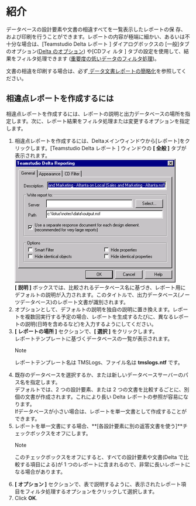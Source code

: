 # 紹介

データベースの設計要素や文書の相違すべてを一覧表示したレポートの保 存、および印刷を行うことができます。レポートの内容が極端に細かい、あるいは不十分な場合は、[Teamstudio Delta レポート ] ダイアログボックスの [一般]タブのオプション([Delta のオプション](reportoptions.md)) や[CDフィ ルタ ] タブの設定を使用して、結果をフィルタ処理できます ([重要度の低いデータのフィルタ処理](reportfilter.md))。

文書の相違を印刷する場合は、必ず[ データ文書レポートの簡略化](reportdata.md)を参照してください。

## 相違点レポートを作成するには
相違点レポートを作成するには、レポートの説明と出力データベースの場所を指定します。次に、レポート結果をフィルタ処理または変更するオプションを指定します。

1. 相違点レポートを作成するには、Deltaメインウィンドウから[レポート]をクリックします。[Teamstudio Delta レポート ] ウィンドウの **[ 全般 ]** タブが表示されます。  
   ![Reporting](img/reports.png)  
   **[ 説明 ]** ボックスでは、比較されるデータベース名に基づき、レポート用にデフォルトの説明が入力されます。このタイトルで、出力データベース(ノーツデータベース)のレポート文書が識別されます。
2. オプションとして、デフォルトの説明を独自の説明に置き換えます。レポートを複数回実行する予定の場合、レポートを生成するたびに、異なるレポートの説明(日時を含めるなど)を入力するようにしてください。
3. **[ レポートの場所 ]** セクションで、**[ 選択 ]** をクリックします。  
   レポートテンプレートに基づくデータベースの一覧が表示されます。  
   <div class="admonition">
     <p class="admonition-title">Note</p>
     <p>レポートテンプレート名は TMSLogs、ファイル名は <b>tmslogs.ntf</b> です。</p>
   </div>
4. 既存のデータベースを選択するか、または新しいデータベースサーバーのパス名を指定します。  
   デフォルトでは、2 つの設計要素、または 2 つの文書を比較するごとに、別個の文書が作成されます。これにより長い Delta レポートの参照が容易になります。  
   Ifデータベースが小さい場合は、レポートを単一文書として作成することができます。
5. レポートを単一文書にする場合、**[各設計要素に別の返答文書を使う]**チェックボックスをオフにします。  
   <div class="admonition">
     <p class="admonition-title">Note</p>
     <p>このチェックボックスをオフにすると、すべての設計要素や文書(Delta で比較する項目による)が 1 つのレポートに含まれるので、非常に長いレポートになる場合があります。</p>
   </div>
6. **[ オプション ]** セクションで、表で説明するように、表示されたレポート項目をフィルタ処理するオプションをクリックして選択します。
7. Click **OK**.